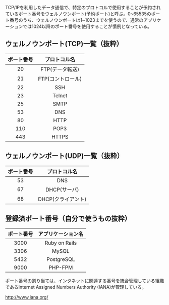TCP/IPを利用したデータ通信で、特定のプロトコルで使用することが予約されているポート番号をウェルノウンポート(予約ポート)と呼ぶ。0~65535のポート番号のうち、ウェルノウンポートは1~1023までを使うので、通常のアプリケーションでは1024以降のポート番号を使用することが慣例となっている。

## ウェルノウンポート(TCP)一覧（抜粋）

|ポート番号|プロトコル名|
|:-:|:-:|
|20|FTP(データ転送)|
|21|FTP(コントロール)|
|22|SSH|
|23|Telnet|
|25|SMTP|
|53|DNS|
|80|HTTP|
|110|POP3|
|443|HTTPS|

## ウェルノウンポート(UDP)一覧（抜粋）

|ポート番号|プロトコル名|
|:-:|:-:|
|53|DNS|
|67|DHCP(サーバ)|
|68|DHCP(クライアント)|

## 登録済ポート番号（自分で使うもの抜粋）

|ポート番号|アプリケーション名|
|:-:|:-:|
|3000|Ruby on Rails|
|3306|MySQL|
|5432|PostgreSQL|
|9000|PHP-FPM|

ポート番号の割り当ては、インタネットに関連する番号を統合管理している組織であるInternet Assigned Numbers Authority (IANA)が管理している。

http://www.iana.org/